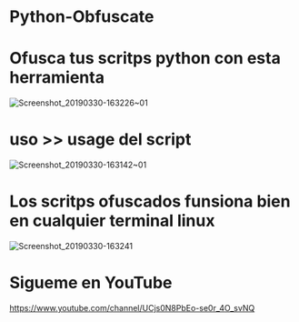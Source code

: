 # Python-Obfuscate
# Ofusca tus scritps python con esta herramienta
![Screenshot_20190330-163226~01](https://user-images.githubusercontent.com/46208706/55282458-c071b800-5309-11e9-821b-7300e239a5e4.png)

# uso >> usage del script
![Screenshot_20190330-163142~01](https://user-images.githubusercontent.com/46208706/55282480-0464bd00-530a-11e9-9fbd-7099a2f95179.png)

# Los scritps ofuscados funsiona bien en cualquier terminal linux
![Screenshot_20190330-163241](https://user-images.githubusercontent.com/46208706/55282588-78a06000-530c-11e9-81c7-02c35139db52.png)

# Sigueme en YouTube
https://www.youtube.com/channel/UCjs0N8PbEo-se0r_4O_svNQ
